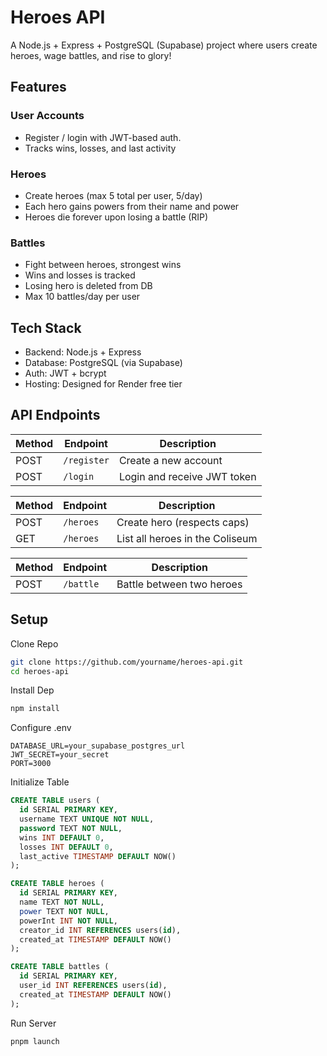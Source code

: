 # Heroes API

A Node.js + Express + PostgreSQL (Supabase) project where users create heroes, wage battles, and rise to glory!

## Features

### User Accounts

- Register / login with JWT-based auth.
- Tracks wins, losses, and last activity

### Heroes

- Create heroes (max 5 total per user, 5/day)
- Each hero gains powers from their name and power
- Heroes die forever upon losing a battle (RIP)

### Battles

- Fight between heroes, strongest wins
- Wins and losses is tracked
- Losing hero is deleted from DB
- Max 10 battles/day per user

## Tech Stack

- Backend: Node.js + Express
- Database: PostgreSQL (via Supabase)
- Auth: JWT + bcrypt
- Hosting: Designed for Render free tier

## API Endpoints

| Method | Endpoint    | Description                 |
| ------ | ----------- | --------------------------- |
| POST   | `/register` | Create a new account        |
| POST   | `/login`    | Login and receive JWT token |

| Method | Endpoint  | Description                     |
| ------ | --------- | ------------------------------- |
| POST   | `/heroes` | Create hero (respects caps)     |
| GET    | `/heroes` | List all heroes in the Coliseum |

| Method | Endpoint  | Description               |
| ------ | --------- | ------------------------- |
| POST   | `/battle` | Battle between two heroes |

## Setup

Clone Repo
```bash
git clone https://github.com/yourname/heroes-api.git
cd heroes-api
```

Install Dep
```bash
npm install
```

Configure .env
```env
DATABASE_URL=your_supabase_postgres_url
JWT_SECRET=your_secret
PORT=3000
```

Initialize Table
```sql
CREATE TABLE users (
  id SERIAL PRIMARY KEY,
  username TEXT UNIQUE NOT NULL,
  password TEXT NOT NULL,
  wins INT DEFAULT 0,
  losses INT DEFAULT 0,
  last_active TIMESTAMP DEFAULT NOW()
);

CREATE TABLE heroes (
  id SERIAL PRIMARY KEY,
  name TEXT NOT NULL,
  power TEXT NOT NULL,
  powerInt INT NOT NULL,
  creator_id INT REFERENCES users(id),
  created_at TIMESTAMP DEFAULT NOW()
);

CREATE TABLE battles (
  id SERIAL PRIMARY KEY,
  user_id INT REFERENCES users(id),
  created_at TIMESTAMP DEFAULT NOW()
);
```

Run Server
```bash
pnpm launch
```